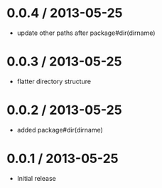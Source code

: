 
0.0.4 / 2013-05-25
==================

  * update other paths after package#dir(dirname)

0.0.3 / 2013-05-25
==================

  * flatter directory structure

0.0.2 / 2013-05-25
==================

  * added package#dir(dirname)

0.0.1 / 2013-05-25
==================

  * Initial release
